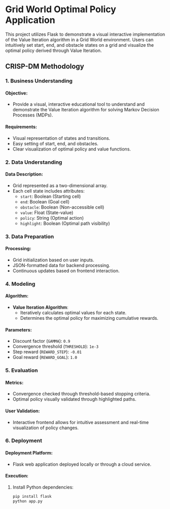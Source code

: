 # Grid World Optimal Policy Application

This project utilizes Flask to demonstrate a visual interactive implementation of the Value Iteration algorithm in a Grid World environment. Users can intuitively set start, end, and obstacle states on a grid and visualize the optimal policy derived through Value Iteration.

## CRISP-DM Methodology

### 1. Business Understanding

#### Objective:
- Provide a visual, interactive educational tool to understand and demonstrate the Value Iteration algorithm for solving Markov Decision Processes (MDPs).

#### Requirements:
- Visual representation of states and transitions.
- Easy setting of start, end, and obstacles.
- Clear visualization of optimal policy and value functions.

### 2. Data Understanding

#### Data Description:
- Grid represented as a two-dimensional array.
- Each cell state includes attributes:
  - `start`: Boolean (Starting cell)
  - `end`: Boolean (Goal cell)
  - `obstacle`: Boolean (Non-accessible cell)
  - `value`: Float (State-value)
  - `policy`: String (Optimal action)
  - `highlight`: Boolean (Optimal path visibility)

### 3. Data Preparation

#### Processing:
- Grid initialization based on user inputs.
- JSON-formatted data for backend processing.
- Continuous updates based on frontend interaction.

### 4. Modeling

#### Algorithm:
- **Value Iteration Algorithm**:
  - Iteratively calculates optimal values for each state.
  - Determines the optimal policy for maximizing cumulative rewards.

#### Parameters:
- Discount factor (`GAMMA`): `0.9`
- Convergence threshold (`THRESHOLD`): `1e-3`
- Step reward (`REWARD_STEP`): `-0.01`
- Goal reward (`REWARD_GOAL`): `1.0`

### 5. Evaluation

#### Metrics:
- Convergence checked through threshold-based stopping criteria.
- Optimal policy visually validated through highlighted paths.

#### User Validation:
- Interactive frontend allows for intuitive assessment and real-time visualization of policy changes.

### 6. Deployment

#### Deployment Platform:
- Flask web application deployed locally or through a cloud service.

#### Execution:
1. Install Python dependencies:
   ```bash
   pip install flask
   python app.py
